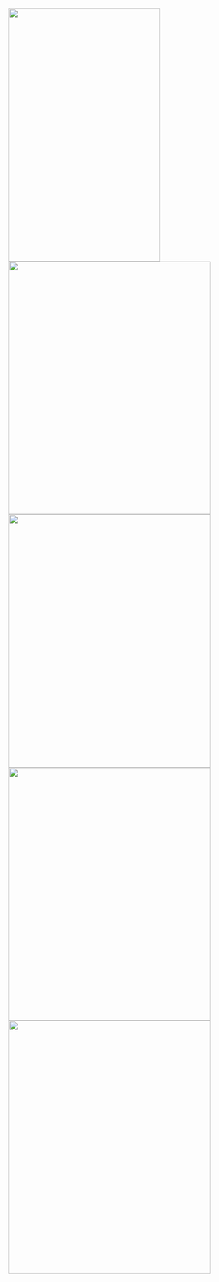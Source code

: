 
<img src="https://firebasestorage.googleapis.com/v0/b/ecommerce-app-49e6a.appspot.com/o/Google%20Pixel%204%20XL%20Screenshot%201.png?alt=media&token=1706218d-f3cb-422a-9051-d24bcd413635" width="300" height="500">
<img src="https://firebasestorage.googleapis.com/v0/b/ecommerce-app-49e6a.appspot.com/o/Google%20Pixel%204%20XL%20Screenshot%202.png?alt=media&token=75c06fd9-a0fd-4cb2-a1b7-388194525a03" width="400" height="500">
<img src="https://firebasestorage.googleapis.com/v0/b/ecommerce-app-49e6a.appspot.com/o/Google%20Pixel%204%20XL%20Screenshot%203.png?alt=media&token=60023b52-b46a-47e0-aaf1-1cd4fd75a3e0" width="400" height="500">
<img src="https://ibb.co/SwgkmxG" width="400" height="500">
<img src="https://firebasestorage.googleapis.com/v0/b/ecommerce-app-49e6a.appspot.com/o/Google%20Pixel%204%20XL%20Screenshot%205.png?alt=media&token=a4e758bc-1fef-403f-97fd-ab534e03bca7" width="400" height="500">


